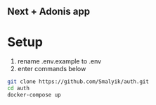 ## Next + Adonis app

# Setup
1. rename .env.example to .env
2. enter commands below
```bash
git clone https://github.com/Smalyik/auth.git
cd auth
docker-compose up
```
